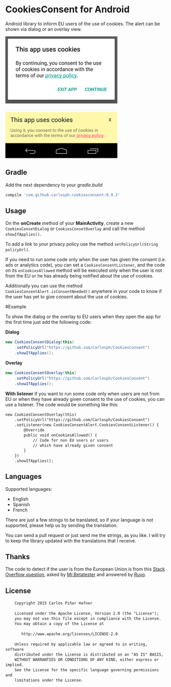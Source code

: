 # CookiesConsent for Android

Android library to inform EU users of the use of cookies. The alert can be shown via dialog or an overlay view.

![Screenshot of the dialog](screenshot.png)

![Screenshot of the overlay](overlay_screenshot.png)

## Gradle

Add the next dependency to your *gradle.build*
```groovy
compile 'com.github.carlosph:cookiesconsent:0.9.3'
```

## Usage

On the **onCreate** method of your **MainActivity**, create a new ```CookiesConsetDialog``` or ```CookiesConsetOverlay``` and call the method ```showIfApplies()```.

To add a link to your privacy policy use the method ```setPolicyUrl(String policyUrl)```.

If you need to run some code only when the user has given the consent (i.e. ads or analytics code), you can set a ```CookiesConsentListener```, and the code on its ```onCookiesAllowed``` method will be executed only when the user is not from the EU or he has already being notified about the use of cookies.

Additionally you can use the method ```CookiesConsentAlert.isConsentNeeded()```  anywhere in your code to know if the user has yet to give consent about the use of cookies.

#Example

To show the dialog or the overlay to EU users when they open the app for the first time just add the following code:

**Dialog**
```java
new CookiesConsentDialog(this)
	.setPolicyUrl("https://github.com/Carlosph/CookiesConsent")
	.showIfApplies();
```

**Overlay**
```java
new CookiesConsentOverlay(this)
	.setPolicyUrl("https://github.com/Carlosph/CookiesConsent")
	.showIfApplies();
```

**With listener**
If you want to run some code only when users are not from EU or when they have already given consent to the use of cookies, you can use a listener. The code would be something like this:
```
new CookiesConsentOverlay(this)
    .setPolicyUrl("https://github.com/Carlosph/CookiesConsent")
    .setListener(new CookiesConsentAlert.CookiesConsentListener() {
        @Override
        public void onCookiesAllowed() {
			// Code for non EU users or users
			// which have already given consent
        }
    })
    .showIfApplies();
```


## Languages
Supported languages:
* English
* Spanish
* French
 
There are just a few strings to be translated, so if your language is not supported, please help us by sending the translation.

You can send a pull request or just send me the strings, as you like. I will try to keep the library updated with the translations that I receive.

## Thanks

The code to detect if the user is from the European Union is from this [Stack Overflow question](http://stackoverflow.com/questions/31739347/android-eu-cookie-law), asked by [Mr.Betatester](http://stackoverflow.com/users/2235837/mr-betatester) and answered by [Ruyo](http://stackoverflow.com/users/5240952/ruyo).

## License

```
    Copyright 2015 Carlos Piñar Hafner

    Licensed under the Apache License, Version 2.0 (the "License");
    you may not use this file except in compliance with the License.
    You may obtain a copy of the License at

       http://www.apache.org/licenses/LICENSE-2.0

    Unless required by applicable law or agreed to in writing, software
    distributed under the License is distributed on an "AS IS" BASIS,
    WITHOUT WARRANTIES OR CONDITIONS OF ANY KIND, either express or implied.
    See the License for the specific language governing permissions and
    limitations under the License.
    
```
